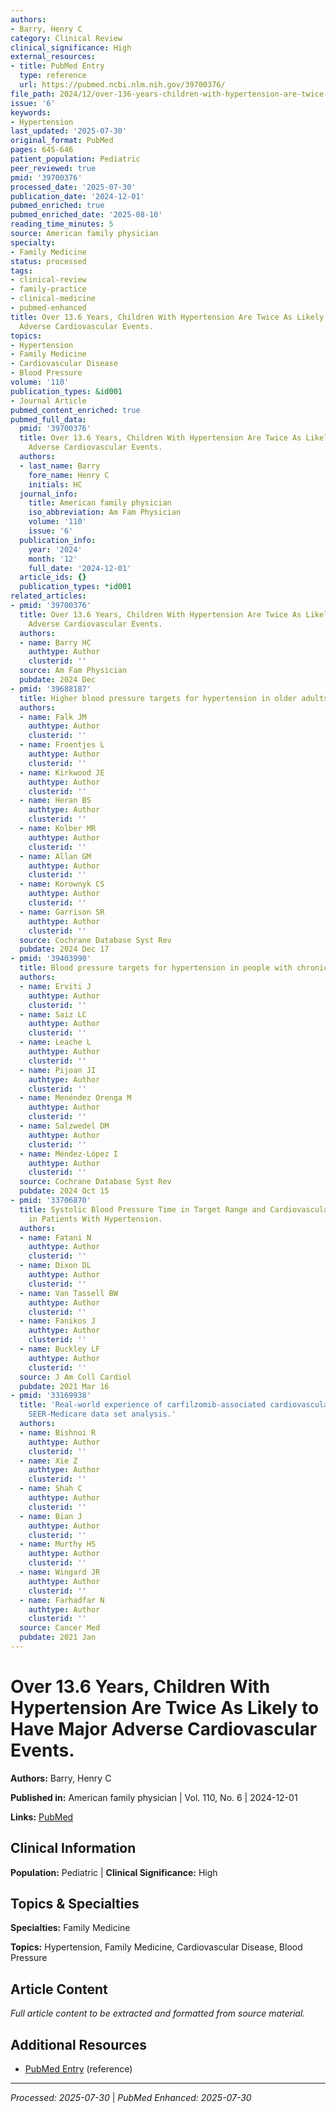 ```yaml
---
authors:
- Barry, Henry C
category: Clinical Review
clinical_significance: High
external_resources:
- title: PubMed Entry
  type: reference
  url: https://pubmed.ncbi.nlm.nih.gov/39700376/
file_path: 2024/12/over-136-years-children-with-hypertension-are-twice-as-likel.md
issue: '6'
keywords:
- Hypertension
last_updated: '2025-07-30'
original_format: PubMed
pages: 645-646
patient_population: Pediatric
peer_reviewed: true
pmid: '39700376'
processed_date: '2025-07-30'
publication_date: '2024-12-01'
pubmed_enriched: true
pubmed_enriched_date: '2025-08-10'
reading_time_minutes: 5
source: American family physician
specialty:
- Family Medicine
status: processed
tags:
- clinical-review
- family-practice
- clinical-medicine
- pubmed-enhanced
title: Over 13.6 Years, Children With Hypertension Are Twice As Likely to Have Major
  Adverse Cardiovascular Events.
topics:
- Hypertension
- Family Medicine
- Cardiovascular Disease
- Blood Pressure
volume: '110'
publication_types: &id001
- Journal Article
pubmed_content_enriched: true
pubmed_full_data:
  pmid: '39700376'
  title: Over 13.6 Years, Children With Hypertension Are Twice As Likely to Have Major
    Adverse Cardiovascular Events.
  authors:
  - last_name: Barry
    fore_name: Henry C
    initials: HC
  journal_info:
    title: American family physician
    iso_abbreviation: Am Fam Physician
    volume: '110'
    issue: '6'
  publication_info:
    year: '2024'
    month: '12'
    full_date: '2024-12-01'
  article_ids: {}
  publication_types: *id001
related_articles:
- pmid: '39700376'
  title: Over 13.6 Years, Children With Hypertension Are Twice As Likely to Have Major
    Adverse Cardiovascular Events.
  authors:
  - name: Barry HC
    authtype: Author
    clusterid: ''
  source: Am Fam Physician
  pubdate: 2024 Dec
- pmid: '39688187'
  title: Higher blood pressure targets for hypertension in older adults.
  authors:
  - name: Falk JM
    authtype: Author
    clusterid: ''
  - name: Froentjes L
    authtype: Author
    clusterid: ''
  - name: Kirkwood JE
    authtype: Author
    clusterid: ''
  - name: Heran BS
    authtype: Author
    clusterid: ''
  - name: Kolber MR
    authtype: Author
    clusterid: ''
  - name: Allan GM
    authtype: Author
    clusterid: ''
  - name: Korownyk CS
    authtype: Author
    clusterid: ''
  - name: Garrison SR
    authtype: Author
    clusterid: ''
  source: Cochrane Database Syst Rev
  pubdate: 2024 Dec 17
- pmid: '39403990'
  title: Blood pressure targets for hypertension in people with chronic renal disease.
  authors:
  - name: Erviti J
    authtype: Author
    clusterid: ''
  - name: Saiz LC
    authtype: Author
    clusterid: ''
  - name: Leache L
    authtype: Author
    clusterid: ''
  - name: Pijoan JI
    authtype: Author
    clusterid: ''
  - name: Menéndez Orenga M
    authtype: Author
    clusterid: ''
  - name: Salzwedel DM
    authtype: Author
    clusterid: ''
  - name: Méndez-López I
    authtype: Author
    clusterid: ''
  source: Cochrane Database Syst Rev
  pubdate: 2024 Oct 15
- pmid: '33706870'
  title: Systolic Blood Pressure Time in Target Range and Cardiovascular Outcomes
    in Patients With Hypertension.
  authors:
  - name: Fatani N
    authtype: Author
    clusterid: ''
  - name: Dixon DL
    authtype: Author
    clusterid: ''
  - name: Van Tassell BW
    authtype: Author
    clusterid: ''
  - name: Fanikos J
    authtype: Author
    clusterid: ''
  - name: Buckley LF
    authtype: Author
    clusterid: ''
  source: J Am Coll Cardiol
  pubdate: 2021 Mar 16
- pmid: '33169938'
  title: 'Real-world experience of carfilzomib-associated cardiovascular adverse events:
    SEER-Medicare data set analysis.'
  authors:
  - name: Bishnoi R
    authtype: Author
    clusterid: ''
  - name: Xie Z
    authtype: Author
    clusterid: ''
  - name: Shah C
    authtype: Author
    clusterid: ''
  - name: Bian J
    authtype: Author
    clusterid: ''
  - name: Murthy HS
    authtype: Author
    clusterid: ''
  - name: Wingard JR
    authtype: Author
    clusterid: ''
  - name: Farhadfar N
    authtype: Author
    clusterid: ''
  source: Cancer Med
  pubdate: 2021 Jan
---
```


# Over 13.6 Years, Children With Hypertension Are Twice As Likely to Have Major Adverse Cardiovascular Events.

**Authors:** Barry, Henry C

**Published in:** American family physician | Vol. 110, No. 6 | 2024-12-01

**Links:** [PubMed](https://pubmed.ncbi.nlm.nih.gov/39700376/)

## Clinical Information

**Population:** Pediatric | **Clinical Significance:** High

## Topics & Specialties

**Specialties:** Family Medicine

**Topics:** Hypertension, Family Medicine, Cardiovascular Disease, Blood Pressure

## Article Content

*Full article content to be extracted and formatted from source material.*

## Additional Resources

- [PubMed Entry](https://pubmed.ncbi.nlm.nih.gov/39700376/) (reference)

---

*Processed: 2025-07-30* | *PubMed Enhanced: 2025-07-30*

